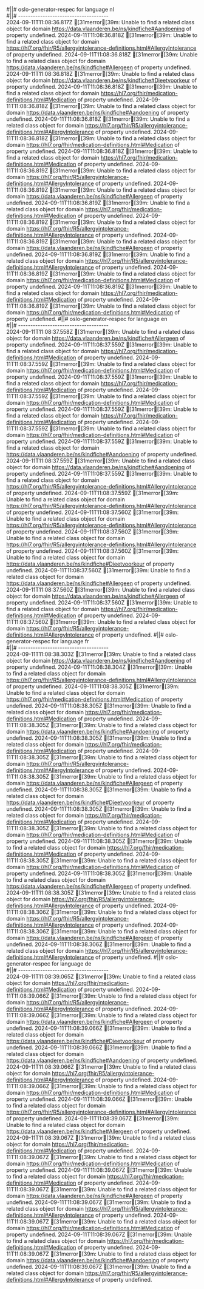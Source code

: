 #||# oslo-generator-respec for language nl  
#||# -------------------------------------  
2024-09-11T11:08:36.817Z [31merror[39m: Unable to find a related class object for domain https://data.vlaanderen.be/ns/kindfiche#Aandoening of property undefined.
2024-09-11T11:08:36.818Z [31merror[39m: Unable to find a related class object for domain https://hl7.org/fhir/R5/allergyintolerance-definitions.html#AllergyIntolerance of property undefined.
2024-09-11T11:08:36.818Z [31merror[39m: Unable to find a related class object for domain https://data.vlaanderen.be/ns/kindfiche#Allergeen of property undefined.
2024-09-11T11:08:36.818Z [31merror[39m: Unable to find a related class object for domain https://data.vlaanderen.be/ns/kindfiche#Dieetvoorkeur of property undefined.
2024-09-11T11:08:36.818Z [31merror[39m: Unable to find a related class object for domain https://hl7.org/fhir/medication-definitions.html#Medication of property undefined.
2024-09-11T11:08:36.818Z [31merror[39m: Unable to find a related class object for domain https://data.vlaanderen.be/ns/kindfiche#Aandoening of property undefined.
2024-09-11T11:08:36.818Z [31merror[39m: Unable to find a related class object for domain https://hl7.org/fhir/R5/allergyintolerance-definitions.html#AllergyIntolerance of property undefined.
2024-09-11T11:08:36.818Z [31merror[39m: Unable to find a related class object for domain https://hl7.org/fhir/medication-definitions.html#Medication of property undefined.
2024-09-11T11:08:36.818Z [31merror[39m: Unable to find a related class object for domain https://hl7.org/fhir/medication-definitions.html#Medication of property undefined.
2024-09-11T11:08:36.819Z [31merror[39m: Unable to find a related class object for domain https://hl7.org/fhir/R5/allergyintolerance-definitions.html#AllergyIntolerance of property undefined.
2024-09-11T11:08:36.819Z [31merror[39m: Unable to find a related class object for domain https://data.vlaanderen.be/ns/kindfiche#Allergeen of property undefined.
2024-09-11T11:08:36.819Z [31merror[39m: Unable to find a related class object for domain https://hl7.org/fhir/medication-definitions.html#Medication of property undefined.
2024-09-11T11:08:36.819Z [31merror[39m: Unable to find a related class object for domain https://hl7.org/fhir/R5/allergyintolerance-definitions.html#AllergyIntolerance of property undefined.
2024-09-11T11:08:36.819Z [31merror[39m: Unable to find a related class object for domain https://data.vlaanderen.be/ns/kindfiche#Allergeen of property undefined.
2024-09-11T11:08:36.819Z [31merror[39m: Unable to find a related class object for domain https://hl7.org/fhir/R5/allergyintolerance-definitions.html#AllergyIntolerance of property undefined.
2024-09-11T11:08:36.819Z [31merror[39m: Unable to find a related class object for domain https://hl7.org/fhir/medication-definitions.html#Medication of property undefined.
2024-09-11T11:08:36.819Z [31merror[39m: Unable to find a related class object for domain https://hl7.org/fhir/medication-definitions.html#Medication of property undefined.
2024-09-11T11:08:36.819Z [31merror[39m: Unable to find a related class object for domain https://hl7.org/fhir/medication-definitions.html#Medication of property undefined.
#||# oslo-generator-respec for language en  
#||# -------------------------------------  
2024-09-11T11:08:37.558Z [31merror[39m: Unable to find a related class object for domain https://data.vlaanderen.be/ns/kindfiche#Allergeen of property undefined.
2024-09-11T11:08:37.559Z [31merror[39m: Unable to find a related class object for domain https://hl7.org/fhir/medication-definitions.html#Medication of property undefined.
2024-09-11T11:08:37.559Z [31merror[39m: Unable to find a related class object for domain https://hl7.org/fhir/medication-definitions.html#Medication of property undefined.
2024-09-11T11:08:37.559Z [31merror[39m: Unable to find a related class object for domain https://hl7.org/fhir/medication-definitions.html#Medication of property undefined.
2024-09-11T11:08:37.559Z [31merror[39m: Unable to find a related class object for domain https://hl7.org/fhir/medication-definitions.html#Medication of property undefined.
2024-09-11T11:08:37.559Z [31merror[39m: Unable to find a related class object for domain https://hl7.org/fhir/medication-definitions.html#Medication of property undefined.
2024-09-11T11:08:37.559Z [31merror[39m: Unable to find a related class object for domain https://hl7.org/fhir/medication-definitions.html#Medication of property undefined.
2024-09-11T11:08:37.559Z [31merror[39m: Unable to find a related class object for domain https://data.vlaanderen.be/ns/kindfiche#Aandoening of property undefined.
2024-09-11T11:08:37.559Z [31merror[39m: Unable to find a related class object for domain https://data.vlaanderen.be/ns/kindfiche#Aandoening of property undefined.
2024-09-11T11:08:37.559Z [31merror[39m: Unable to find a related class object for domain https://hl7.org/fhir/R5/allergyintolerance-definitions.html#AllergyIntolerance of property undefined.
2024-09-11T11:08:37.559Z [31merror[39m: Unable to find a related class object for domain https://hl7.org/fhir/R5/allergyintolerance-definitions.html#AllergyIntolerance of property undefined.
2024-09-11T11:08:37.560Z [31merror[39m: Unable to find a related class object for domain https://hl7.org/fhir/R5/allergyintolerance-definitions.html#AllergyIntolerance of property undefined.
2024-09-11T11:08:37.560Z [31merror[39m: Unable to find a related class object for domain https://hl7.org/fhir/R5/allergyintolerance-definitions.html#AllergyIntolerance of property undefined.
2024-09-11T11:08:37.560Z [31merror[39m: Unable to find a related class object for domain https://data.vlaanderen.be/ns/kindfiche#Dieetvoorkeur of property undefined.
2024-09-11T11:08:37.560Z [31merror[39m: Unable to find a related class object for domain https://data.vlaanderen.be/ns/kindfiche#Allergeen of property undefined.
2024-09-11T11:08:37.560Z [31merror[39m: Unable to find a related class object for domain https://data.vlaanderen.be/ns/kindfiche#Allergeen of property undefined.
2024-09-11T11:08:37.560Z [31merror[39m: Unable to find a related class object for domain https://hl7.org/fhir/medication-definitions.html#Medication of property undefined.
2024-09-11T11:08:37.560Z [31merror[39m: Unable to find a related class object for domain https://hl7.org/fhir/R5/allergyintolerance-definitions.html#AllergyIntolerance of property undefined.
#||# oslo-generator-respec for language fr  
#||# -------------------------------------  
2024-09-11T11:08:38.303Z [31merror[39m: Unable to find a related class object for domain https://data.vlaanderen.be/ns/kindfiche#Aandoening of property undefined.
2024-09-11T11:08:38.304Z [31merror[39m: Unable to find a related class object for domain https://hl7.org/fhir/R5/allergyintolerance-definitions.html#AllergyIntolerance of property undefined.
2024-09-11T11:08:38.305Z [31merror[39m: Unable to find a related class object for domain https://hl7.org/fhir/medication-definitions.html#Medication of property undefined.
2024-09-11T11:08:38.305Z [31merror[39m: Unable to find a related class object for domain https://hl7.org/fhir/medication-definitions.html#Medication of property undefined.
2024-09-11T11:08:38.305Z [31merror[39m: Unable to find a related class object for domain https://data.vlaanderen.be/ns/kindfiche#Aandoening of property undefined.
2024-09-11T11:08:38.305Z [31merror[39m: Unable to find a related class object for domain https://hl7.org/fhir/medication-definitions.html#Medication of property undefined.
2024-09-11T11:08:38.305Z [31merror[39m: Unable to find a related class object for domain https://hl7.org/fhir/R5/allergyintolerance-definitions.html#AllergyIntolerance of property undefined.
2024-09-11T11:08:38.305Z [31merror[39m: Unable to find a related class object for domain https://data.vlaanderen.be/ns/kindfiche#Allergeen of property undefined.
2024-09-11T11:08:38.305Z [31merror[39m: Unable to find a related class object for domain https://data.vlaanderen.be/ns/kindfiche#Dieetvoorkeur of property undefined.
2024-09-11T11:08:38.305Z [31merror[39m: Unable to find a related class object for domain https://hl7.org/fhir/medication-definitions.html#Medication of property undefined.
2024-09-11T11:08:38.305Z [31merror[39m: Unable to find a related class object for domain https://hl7.org/fhir/medication-definitions.html#Medication of property undefined.
2024-09-11T11:08:38.305Z [31merror[39m: Unable to find a related class object for domain https://hl7.org/fhir/medication-definitions.html#Medication of property undefined.
2024-09-11T11:08:38.305Z [31merror[39m: Unable to find a related class object for domain https://hl7.org/fhir/medication-definitions.html#Medication of property undefined.
2024-09-11T11:08:38.305Z [31merror[39m: Unable to find a related class object for domain https://data.vlaanderen.be/ns/kindfiche#Allergeen of property undefined.
2024-09-11T11:08:38.305Z [31merror[39m: Unable to find a related class object for domain https://hl7.org/fhir/R5/allergyintolerance-definitions.html#AllergyIntolerance of property undefined.
2024-09-11T11:08:38.306Z [31merror[39m: Unable to find a related class object for domain https://hl7.org/fhir/R5/allergyintolerance-definitions.html#AllergyIntolerance of property undefined.
2024-09-11T11:08:38.306Z [31merror[39m: Unable to find a related class object for domain https://data.vlaanderen.be/ns/kindfiche#Allergeen of property undefined.
2024-09-11T11:08:38.306Z [31merror[39m: Unable to find a related class object for domain https://hl7.org/fhir/R5/allergyintolerance-definitions.html#AllergyIntolerance of property undefined.
#||# oslo-generator-respec for language de  
#||# -------------------------------------  
2024-09-11T11:08:39.065Z [31merror[39m: Unable to find a related class object for domain https://hl7.org/fhir/medication-definitions.html#Medication of property undefined.
2024-09-11T11:08:39.066Z [31merror[39m: Unable to find a related class object for domain https://hl7.org/fhir/R5/allergyintolerance-definitions.html#AllergyIntolerance of property undefined.
2024-09-11T11:08:39.066Z [31merror[39m: Unable to find a related class object for domain https://data.vlaanderen.be/ns/kindfiche#Allergeen of property undefined.
2024-09-11T11:08:39.066Z [31merror[39m: Unable to find a related class object for domain https://data.vlaanderen.be/ns/kindfiche#Dieetvoorkeur of property undefined.
2024-09-11T11:08:39.066Z [31merror[39m: Unable to find a related class object for domain https://data.vlaanderen.be/ns/kindfiche#Aandoening of property undefined.
2024-09-11T11:08:39.066Z [31merror[39m: Unable to find a related class object for domain https://hl7.org/fhir/R5/allergyintolerance-definitions.html#AllergyIntolerance of property undefined.
2024-09-11T11:08:39.066Z [31merror[39m: Unable to find a related class object for domain https://hl7.org/fhir/medication-definitions.html#Medication of property undefined.
2024-09-11T11:08:39.066Z [31merror[39m: Unable to find a related class object for domain https://hl7.org/fhir/R5/allergyintolerance-definitions.html#AllergyIntolerance of property undefined.
2024-09-11T11:08:39.067Z [31merror[39m: Unable to find a related class object for domain https://data.vlaanderen.be/ns/kindfiche#Allergeen of property undefined.
2024-09-11T11:08:39.067Z [31merror[39m: Unable to find a related class object for domain https://hl7.org/fhir/medication-definitions.html#Medication of property undefined.
2024-09-11T11:08:39.067Z [31merror[39m: Unable to find a related class object for domain https://hl7.org/fhir/medication-definitions.html#Medication of property undefined.
2024-09-11T11:08:39.067Z [31merror[39m: Unable to find a related class object for domain https://hl7.org/fhir/medication-definitions.html#Medication of property undefined.
2024-09-11T11:08:39.067Z [31merror[39m: Unable to find a related class object for domain https://data.vlaanderen.be/ns/kindfiche#Allergeen of property undefined.
2024-09-11T11:08:39.067Z [31merror[39m: Unable to find a related class object for domain https://hl7.org/fhir/R5/allergyintolerance-definitions.html#AllergyIntolerance of property undefined.
2024-09-11T11:08:39.067Z [31merror[39m: Unable to find a related class object for domain https://hl7.org/fhir/medication-definitions.html#Medication of property undefined.
2024-09-11T11:08:39.067Z [31merror[39m: Unable to find a related class object for domain https://hl7.org/fhir/medication-definitions.html#Medication of property undefined.
2024-09-11T11:08:39.067Z [31merror[39m: Unable to find a related class object for domain https://data.vlaanderen.be/ns/kindfiche#Aandoening of property undefined.
2024-09-11T11:08:39.067Z [31merror[39m: Unable to find a related class object for domain https://hl7.org/fhir/R5/allergyintolerance-definitions.html#AllergyIntolerance of property undefined.
